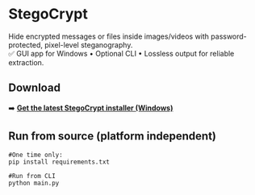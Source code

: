 # StegoCrypt

Hide encrypted messages or files inside images/videos with password-protected, pixel-level steganography.  
✅ GUI app for Windows • Optional CLI • Lossless output for reliable extraction.

## Download

➡️ **[Get the latest StegoCrypt installer (Windows)](../../releases/latest)**

## Run from source (platform independent)
```
#One time only:
pip install requirements.txt

#Run from CLI
python main.py
```

